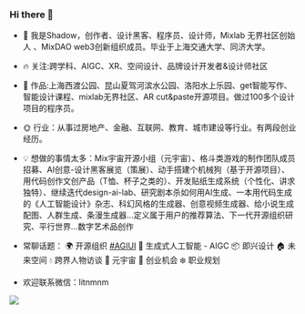 ### Hi there 👋

- 👨 我是Shadow，创作者、设计黑客、程序员、设计师，Mixlab 无界社区创始人 、MixDAO web3创新组织成员。毕业于上海交通大学、同济大学。
- 🔥 关注:跨学科、AIGC、XR、空间设计、品牌设计开发者&设计师社区
- 🚗 作品:上海西渡公园、昆山夏驾河滨水公园、洛阳水上乐园、get智能写作、智能设计课程、mixlab无界社区、AR cut&paste开源项目。做过100多个设计项目的程序员。
- 🌞 行业：从事过房地产、金融、互联网、教育、城市建设等行业。有两段创业经历。
- 💡 想做的事情太多：Mix宇宙开源小组（元宇宙）、格斗类游戏的制作团队成员招募、AI创意-设计黑客展览（策展）、动手搭建个机械狗（基于开源项目）、用代码创作文创产品（T恤、杯子之类的）、开发贴纸生成系统（个性化、讲求独特）、继续迭代design-ai-lab、研究剧本杀如何用AI生成、一本用代码生成的《人工智能设计》杂志、科幻风格的生成器、创意视频生成器、给小说生成配图、人群生成、条漫生成器…定义属于用户的推荐算法、下一代开源组织研究、平行世界…数字艺术品创作

- 常聊话题：
🌍 开源组织 [#AGIUI](https://github.com/AGIUI)
🚀 生成式人工智能 - AIGC
📦 即兴设计
🏠 未来空间
💧 跨界人物访谈
🚗 元宇宙
🚀 创业机会
❄️ 职业规划

- 欢迎联系微信：litnmnm

<img align="left" src="https://github-readme-stats.vercel.app/api?username=shadowcz007&show_icons=true&icon_color=blue&text_color=yellow&bg_color=ffffff&hide_title=false" />
